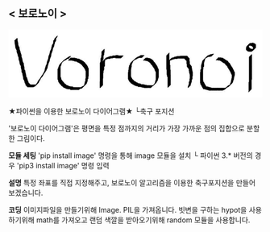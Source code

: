 ## < 보로노이 >
![Voronoi](./Image/Voronoi.JPG)

 ★파이썬을 이용한 보로노이 다이어그램★
 └축구 포지션

'보로노이 다이어그램'은 평면을 특정 점까지의 거리가 가장 가까운 점의 집합으로 분할한 그림이다.


**모듈 세팅**
'pip install image' 명령을 통해 image 모듈을 설치
└ 파이썬 3.* 버전의 경우 'pip3 install image' 명령 입력

**설명**
특정 좌표를 직접 지정해주고, 보로노이 알고리즘을 이용한 축구포지션을 만들어 보겠습니다.

**코딩**
이미지파일을 만들기위해 Image. PIL을 가져옵니다.
빗변을 구하는 hypot을 사용하기위해 math를 가져오고
랜덤 색깔을 받아오기위해 random 모듈을 사용합니다.


 

  







